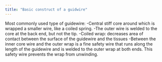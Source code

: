 ```yaml
---
title: "Basic construct of a guidwire"
---
```

Most commonly used type of guidewire:
-Central stiff core around which is wrapped a smaller wire, like a coiled spring.
-The outer wire is welded to the core at the back end, but not the tip.
-Coiled wrap: decreases area of contact between the surface of the guidewire and the tissues
-Between the inner core wire and the outer wrap is a fine safety wire that runs along the length of the guidewire and is welded to the outer wrap at both ends. This safety wire prevents the wrap from unwinding.

